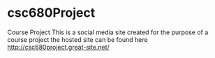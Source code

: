 # csc680Project
Course Project
This is a social media site created for the purpose of a course project
the hosted site can be found here http://csc680project.great-site.net/
